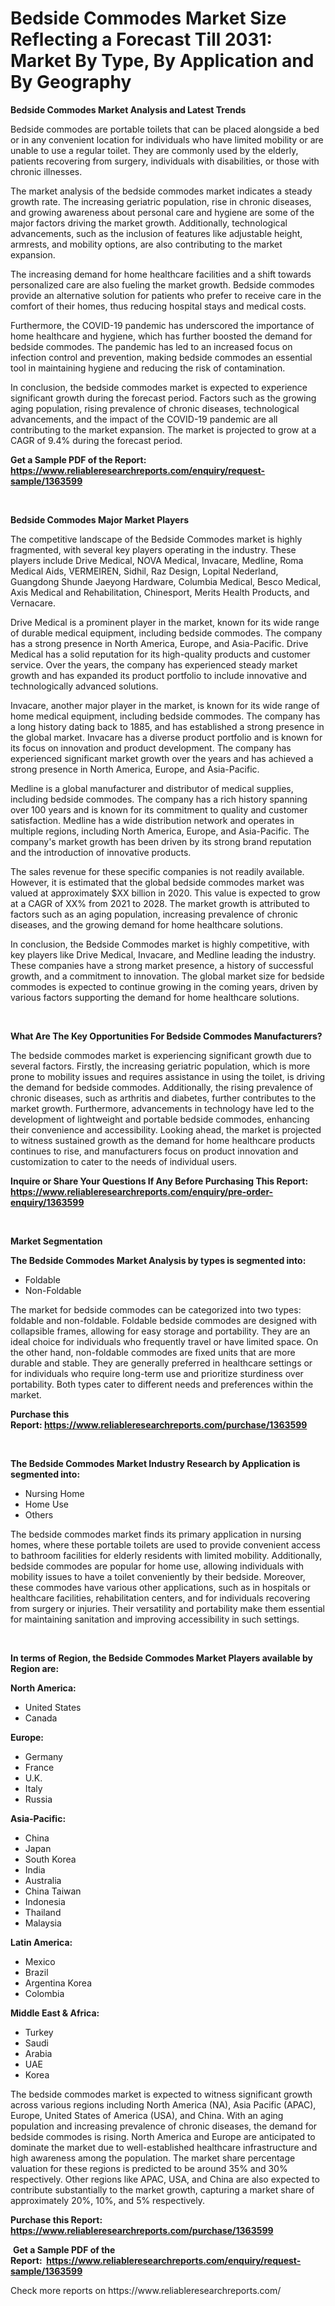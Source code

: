 <p><h1>Bedside Commodes Market Size Reflecting a Forecast Till 2031: Market By Type, By Application and By Geography</h1></p><p><strong>Bedside Commodes Market Analysis and Latest Trends</strong></p>
<p><p>Bedside commodes are portable toilets that can be placed alongside a bed or in any convenient location for individuals who have limited mobility or are unable to use a regular toilet. They are commonly used by the elderly, patients recovering from surgery, individuals with disabilities, or those with chronic illnesses.</p><p>The market analysis of the bedside commodes market indicates a steady growth rate. The increasing geriatric population, rise in chronic diseases, and growing awareness about personal care and hygiene are some of the major factors driving the market growth. Additionally, technological advancements, such as the inclusion of features like adjustable height, armrests, and mobility options, are also contributing to the market expansion.</p><p>The increasing demand for home healthcare facilities and a shift towards personalized care are also fueling the market growth. Bedside commodes provide an alternative solution for patients who prefer to receive care in the comfort of their homes, thus reducing hospital stays and medical costs.</p><p>Furthermore, the COVID-19 pandemic has underscored the importance of home healthcare and hygiene, which has further boosted the demand for bedside commodes. The pandemic has led to an increased focus on infection control and prevention, making bedside commodes an essential tool in maintaining hygiene and reducing the risk of contamination.</p><p>In conclusion, the bedside commodes market is expected to experience significant growth during the forecast period. Factors such as the growing aging population, rising prevalence of chronic diseases, technological advancements, and the impact of the COVID-19 pandemic are all contributing to the market expansion. The market is projected to grow at a CAGR of 9.4% during the forecast period.</p></p>
<p><strong>Get a Sample PDF of the Report:&nbsp; <a href="https://www.reliableresearchreports.com/enquiry/request-sample/1363599">https://www.reliableresearchreports.com/enquiry/request-sample/1363599</a></strong></p>
<p>&nbsp;</p>
<p><strong>Bedside Commodes Major Market Players</strong></p>
<p><p>The competitive landscape of the Bedside Commodes market is highly fragmented, with several key players operating in the industry. These players include Drive Medical, NOVA Medical, Invacare, Medline, Roma Medical Aids, VERMEIREN, Sidhil, Raz Design, Lopital Nederland, Guangdong Shunde Jaeyong Hardware, Columbia Medical, Besco Medical, Axis Medical and Rehabilitation, Chinesport, Merits Health Products, and Vernacare. </p><p>Drive Medical is a prominent player in the market, known for its wide range of durable medical equipment, including bedside commodes. The company has a strong presence in North America, Europe, and Asia-Pacific. Drive Medical has a solid reputation for its high-quality products and customer service. Over the years, the company has experienced steady market growth and has expanded its product portfolio to include innovative and technologically advanced solutions.</p><p>Invacare, another major player in the market, is known for its wide range of home medical equipment, including bedside commodes. The company has a long history dating back to 1885, and has established a strong presence in the global market. Invacare has a diverse product portfolio and is known for its focus on innovation and product development. The company has experienced significant market growth over the years and has achieved a strong presence in North America, Europe, and Asia-Pacific.</p><p>Medline is a global manufacturer and distributor of medical supplies, including bedside commodes. The company has a rich history spanning over 100 years and is known for its commitment to quality and customer satisfaction. Medline has a wide distribution network and operates in multiple regions, including North America, Europe, and Asia-Pacific. The company's market growth has been driven by its strong brand reputation and the introduction of innovative products.</p><p>The sales revenue for these specific companies is not readily available. However, it is estimated that the global bedside commodes market was valued at approximately $XX billion in 2020. This value is expected to grow at a CAGR of XX% from 2021 to 2028. The market growth is attributed to factors such as an aging population, increasing prevalence of chronic diseases, and the growing demand for home healthcare solutions.</p><p>In conclusion, the Bedside Commodes market is highly competitive, with key players like Drive Medical, Invacare, and Medline leading the industry. These companies have a strong market presence, a history of successful growth, and a commitment to innovation. The global market size for bedside commodes is expected to continue growing in the coming years, driven by various factors supporting the demand for home healthcare solutions.</p></p>
<p>&nbsp;</p>
<p><strong>What Are The Key Opportunities For Bedside Commodes Manufacturers?</strong></p>
<p><p>The bedside commodes market is experiencing significant growth due to several factors. Firstly, the increasing geriatric population, which is more prone to mobility issues and requires assistance in using the toilet, is driving the demand for bedside commodes. Additionally, the rising prevalence of chronic diseases, such as arthritis and diabetes, further contributes to the market growth. Furthermore, advancements in technology have led to the development of lightweight and portable bedside commodes, enhancing their convenience and accessibility. Looking ahead, the market is projected to witness sustained growth as the demand for home healthcare products continues to rise, and manufacturers focus on product innovation and customization to cater to the needs of individual users.</p></p>
<p><strong>Inquire or Share Your Questions If Any Before Purchasing This Report: <a href="https://www.reliableresearchreports.com/enquiry/pre-order-enquiry/1363599">https://www.reliableresearchreports.com/enquiry/pre-order-enquiry/1363599</a></strong></p>
<p>&nbsp;</p>
<p><strong>Market Segmentation</strong></p>
<p><strong>The Bedside Commodes Market Analysis by types is segmented into:</strong></p>
<p><ul><li>Foldable</li><li>Non-Foldable</li></ul></p>
<p><p>The market for bedside commodes can be categorized into two types: foldable and non-foldable. Foldable bedside commodes are designed with collapsible frames, allowing for easy storage and portability. They are an ideal choice for individuals who frequently travel or have limited space. On the other hand, non-foldable commodes are fixed units that are more durable and stable. They are generally preferred in healthcare settings or for individuals who require long-term use and prioritize sturdiness over portability. Both types cater to different needs and preferences within the market.</p></p>
<p><strong>Purchase this Report:&nbsp;<a href="https://www.reliableresearchreports.com/purchase/1363599">https://www.reliableresearchreports.com/purchase/1363599</a></strong></p>
<p>&nbsp;</p>
<p><strong>The Bedside Commodes Market Industry Research by Application is segmented into:</strong></p>
<p><ul><li>Nursing Home</li><li>Home Use</li><li>Others</li></ul></p>
<p><p>The bedside commodes market finds its primary application in nursing homes, where these portable toilets are used to provide convenient access to bathroom facilities for elderly residents with limited mobility. Additionally, bedside commodes are popular for home use, allowing individuals with mobility issues to have a toilet conveniently by their bedside. Moreover, these commodes have various other applications, such as in hospitals or healthcare facilities, rehabilitation centers, and for individuals recovering from surgery or injuries. Their versatility and portability make them essential for maintaining sanitation and improving accessibility in such settings.</p></p>
<p>&nbsp;</p>
<p><strong>In terms of Region, the Bedside Commodes Market Players available by Region are:</strong></p>
<p>
    <p> <strong> North America: </strong>
        <ul>
            <li>United States</li>
            <li>Canada</li>
        </ul>
        </p> 
    <p> <strong> Europe: </strong>
        <ul>
            <li>Germany</li>
            <li>France</li>
            <li>U.K.</li>
            <li>Italy</li>
            <li>Russia</li>
        </ul>
        </p> 
    <p> <strong> Asia-Pacific: </strong>
        <ul>
            <li>China</li>
            <li>Japan</li>
            <li>South Korea</li>
            <li>India</li>
            <li>Australia</li>
            <li>China Taiwan</li>
            <li>Indonesia</li>
            <li>Thailand</li>
            <li>Malaysia</li>
        </ul>
        </p> 
    <p> <strong> Latin America: </strong>
        <ul>
            <li>Mexico</li>
            <li>Brazil</li>
            <li>Argentina Korea</li>
            <li>Colombia</li>
        </ul>
        </p> 
    <p> <strong> Middle East & Africa: </strong>
        <ul>
            <li>Turkey</li>
            <li>Saudi</li>
            <li>Arabia</li>
            <li>UAE</li>
            <li>Korea</li>
        </ul>
    </p>
    </p>
<p><p>The bedside commodes market is expected to witness significant growth across various regions including North America (NA), Asia Pacific (APAC), Europe, United States of America (USA), and China. With an aging population and increasing prevalence of chronic diseases, the demand for bedside commodes is rising. North America and Europe are anticipated to dominate the market due to well-established healthcare infrastructure and high awareness among the population. The market share percentage valuation for these regions is predicted to be around 35% and 30% respectively. Other regions like APAC, USA, and China are also expected to contribute substantially to the market growth, capturing a market share of approximately 20%, 10%, and 5% respectively.</p></p>
<p><strong>Purchase this Report: <a href="https://www.reliableresearchreports.com/purchase/1363599">https://www.reliableresearchreports.com/purchase/1363599</a></strong></p>
<p>&nbsp;<strong>Get a Sample PDF of the Report:&nbsp;&nbsp;<a href="https://www.reliableresearchreports.com/enquiry/request-sample/1363599">https://www.reliableresearchreports.com/enquiry/request-sample/1363599</a></strong></p>
<p><strong></strong></p>
<p>Check more reports on https://www.reliableresearchreports.com/</p>